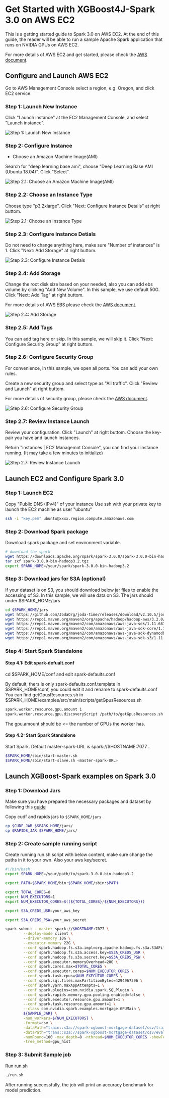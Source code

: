 # Get Started with XGBoost4J-Spark 3.0 on AWS EC2

This is a getting started guide to Spark 3.0 on AWS EC2. At the end of this guide, the reader will be able to run a sample Apache Spark application that runs on NVIDIA GPUs on AWS EC2.

For more details of AWS EC2 and get started, please check the [AWS document](https://aws.amazon.com/ec2/getting-started/).

## Configure and Launch AWS EC2

Go to AWS Management Console select a region, e.g. Oregon, and click EC2 service.

### Step 1:  Launch New Instance

Click "Launch instance" at the EC2 Management Console, and select "Launch instance".

![Step 1:  Launch New Instance](pics/ec2_step1.png)

### Step 2:  Configure Instance

- Choose an Amazon Machine Image(AMI)

Search for "deep learning base ami", choose "Deep Learning Base AMI (Ubuntu 18.04)". Click "Select".

![Step 2.1: Choose an Amazon Machine Image(AMI)](pics/ec2_step2-1.png)

### Step 2.2: Choose an Instance Type

Choose type "p3.2xlarge". Click "Next: Configure Instance Details" at right buttom.

![Step 2.1: Choose an Instance Type](pics/ec2_step2-2.png)

### Step 2.3: Configure Instance Detials

Do not need to change anything here, make sure "Number of instances" is 1. Click "Next: Add Storage" at right buttom.

![Step 2.3: Configure Instance Detials](pics/ec2_step2-3.png)

### Step 2.4: Add Storage

Change the root disk size based on your needed, also you can add ebs volume by clicking "Add New Volume". In this sample, we use default 50G. Click "Next: Add Tag" at right buttom.

For more details of AWS EBS please check the [AWS document](https://docs.aws.amazon.com/AWSEC2/latest/UserGuide/AmazonEBS.html).

![Step 2.4: Add Storage](pics/ec2_step2-4.png)

### Step 2.5: Add Tags

You can add tag here or skip. In this sample, we will skip it. Click "Next: Configure Security Group" at right buttom.

### Step 2.6: Configure Security Group

For convenience, in this sample, we open all ports. You can add your own rules.

Create a new security group and select type as "All traffic". Click "Review and Launch" at right buttom.

For more details of security group, please check the [AWS document](https://docs.aws.amazon.com/AWSEC2/latest/UserGuide/ec2-security-groups.html).

![Step 2.6: Configure Security Group](pics/ec2_step2-6.png)

### Step 2.7: Review Instance Launch

Review your configuration. Click "Launch" at right buttom. Choose the key-pair you have and launch instances.

Return "instances | EC2 Managemnt Console", you can find your instance running. (It may take a few minutes to initialize)

![Step 2.7: Review Instance Launch](pics/ec2_step2-7.png)

## Launch EC2 and Configure Spark 3.0

### Step 1:  Launch EC2

Copy "Public DNS (IPv4)" of your instance 
Use ssh with your private key to launch the EC2 machine as user "ubuntu"

``` bash
ssh -i "key.pem" ubuntu@xxxx.region.compute.amazonaws.com
```

### Step 2: Download Spark package

Download spark package and set environment variable.

``` bash
# download the spark
wget https://downloads.apache.org/spark/spark-3.0.0/spark-3.0.0-bin-hadoop3.2.tgz
tar zxf spark-3.0.0-bin-hadoop3.2.tgz
export SPARK_HOME=/your/spark/spark-3.0.0-bin-hadoop3.2
```

### Step 3: Download jars for S3A (optional)

If your dataset is on S3, you should download below jar files to enable the accessing of S3. In this sample, we will use data on S3.
The jars should under $SPARK_HOME/jars

``` bash
cd $SPARK_HOME/jars
wget https://github.com/JodaOrg/joda-time/releases/download/v2.10.5/joda-time-2.10.5.jar
wget https://repo1.maven.org/maven2/org/apache/hadoop/hadoop-aws/3.2.0/hadoop-aws-3.2.0.jar
wget https://repo1.maven.org/maven2/com/amazonaws/aws-java-sdk/1.11.687/aws-java-sdk-1.11.687.jar
wget https://repo1.maven.org/maven2/com/amazonaws/aws-java-sdk-core/1.11.687/aws-java-sdk-core-1.11.687.jar
wget https://repo1.maven.org/maven2/com/amazonaws/aws-java-sdk-dynamodb/1.11.687/aws-java-sdk-dynamodb-1.11.687.jar
wget https://repo1.maven.org/maven2/com/amazonaws/aws-java-sdk-s3/1.11.687/aws-java-sdk-s3-1.11.687.jar
```

### Step 4: Start Spark Standalone

#### Step 4.1: Edit spark-defualt.conf

cd $SPARK_HOME/conf and edit spark-defaults.conf

By default, thers is only spark-defaults.conf.template in $SPARK_HOME/conf, you could edit it and rename to spark-defaults.conf
You can find getGpusResources.sh in $SPARK_HOME/examples/src/main/scripts/getGpusResources.sh

``` bash
spark.worker.resource.gpu.amount 1
spark.worker.resource.gpu.discoveryScript /path/to/getGpusResources.sh
```

The gpu.amount should be <= the number of GPUs the worker has.

#### Step 4.2: Start Spark Standalone

Start Spark. Default master-spark-URL is spark://$HOSTNAME:7077 . 

``` bash
$SPARK_HOME/sbin/start-master.sh
$SPARK_HOME/sbin/start-slave.sh <master-spark-URL>
```

## Launch XGBoost-Spark examples on Spark 3.0

### Step 1: Download Jars

Make sure you have prepared the necessary packages and dataset by following this [guide](/getting-started-guides/prepare-package-data/preparation-scala.md)

Copy cudf and rapids jars to `$SPARK_HOME/jars`

``` bash
cp $CUDF_JAR $SPARK_HOME/jars/
cp $RAPIDS_JAR $SPARK_HOME/jars/
```

### Step 2: Create sample running script

Create running run.sh script with below content, make sure change the paths in it to your own. Also your aws key/secret.

``` bash
#!/bin/bash
export SPARK_HOME=/your/path/to/spark-3.0.0-bin-hadoop3.2

export PATH=$SPARK_HOME/bin:$SPARK_HOME/sbin:$PATH

export TOTAL_CORES=8
export NUM_EXECUTORS=1
export NUM_EXECUTOR_CORES=$((${TOTAL_CORES}/${NUM_EXECUTORS}))

export S3A_CREDS_USR=your_aws_key

export S3A_CREDS_PSW=your_aws_secret

spark-submit --master spark://$HOSTNAME:7077 \
        --deploy-mode client \
        --driver-memory 10G \
        --executor-memory 22G \
        --conf spark.hadoop.fs.s3a.impl=org.apache.hadoop.fs.s3a.S3AFileSystem \
        --conf spark.hadoop.fs.s3a.access.key=$S3A_CREDS_USR \
        --conf spark.hadoop.fs.s3a.secret.key=$S3A_CREDS_PSW \
        --conf spark.executor.memoryOverhead=28G \
        --conf spark.cores.max=$TOTAL_CORES \
        --conf spark.executor.cores=$NUM_EXECUTOR_CORES \
        --conf spark.task.cpus=$NUM_EXECUTOR_CORES \
        --conf spark.sql.files.maxPartitionBytes=4294967296 \
        --conf spark.yarn.maxAppAttempts=1 \
        --conf spark.plugins=com.nvidia.spark.SQLPlugin \
        --conf spark.rapids.memory.gpu.pooling.enabled=false \
        --conf spark.executor.resource.gpu.amount=1 \
        --conf spark.task.resource.gpu.amount=1 \
        --class com.nvidia.spark.examples.mortgage.GPUMain \
        ${SAMPLE_JAR} \
        -num_workers=${NUM_EXECUTORS} \
        -format=csv \
        -dataPath="train::s3a://spark-xgboost-mortgage-dataset/csv/train/2000Q1" \
        -dataPath="trans::s3a://spark-xgboost-mortgage-dataset/csv/eval/2000Q1" \
        -numRound=100 -max_depth=8 -nthread=$NUM_EXECUTOR_CORES -showFeatures=0 \
        -tree_method=gpu_hist
```

### Step 3: Submit Sample job

Run run.sh

``` bash
./run.sh
```

After running successfully, the job will print an accuracy benchmark for model prediction.  

